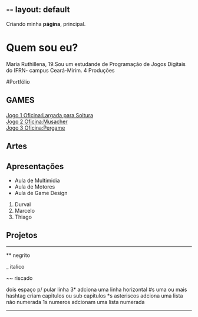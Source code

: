 --
layout: default
---

Criando minha **página**, principal.

# Quem sou eu?

Maria Ruthillena, 19.Sou um estudande de Programação de Jogos Digitais do IFRN- campus Ceará-Mirim.
4 Produções

#Portfólio

## GAMES

#### 
[Jogo 1 Oficina:Largada para Soltura](https://ruthimaria01.github.io/largada/)  
[Jogo 2 Oficina:Musacher](https://ruthimaria01.github.io/musacher/)  
[Jogo 3 Oficina:Pergame](https://eliciaa.github.io/Pergame/)  


## Artes

## Apresentações
* Aula de Multimidia
* Aula de Motores
* Aula de Game Design

1. Durval
2. Marcelo
3. Thiago

## Projetos

* * *

** negrito

_ italico

~~ riscado

   dois espaço p/ pular linha
 3* adciona uma linha horizontal
 #s uma ou mais hashtag criam capitulos ou sub capitulos
 *s asteriscos adciona uma lista não numerada
 1s numeros adcionam uma lista numerada
 
 * * *

